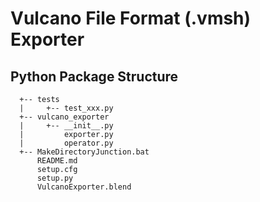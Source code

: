 Vulcano File Format (.vmsh) Exporter
====

Python Package Structure
----

```text
  +-- tests
  |     +-- test_xxx.py
  +-- vulcano_exporter
  |     +-- __init__.py
  |         exporter.py
  |         operator.py
  +-- MakeDirectoryJunction.bat
      README.md
      setup.cfg
      setup.py
      VulcanoExporter.blend
```
